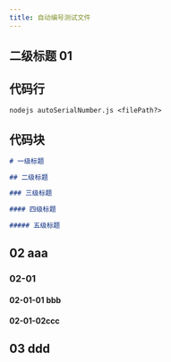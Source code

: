 ```yaml
---
title: 自动编号测试文件
---
```


## 二级标题 01

## 代码行

`nodejs autoSerialNumber.js <filePath?>`

## 代码块

```md
# 一级标题

## 二级标题

### 三级标题

#### 四级标题

##### 五级标题
```

## 02 aaa

### 02-01

#### 02-01-01 bbb

#### 02-01-02ccc

## 03 ddd
